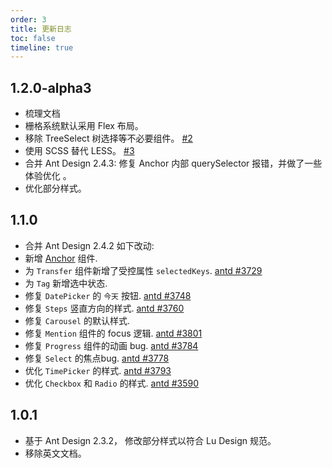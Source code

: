 ```yaml
---
order: 3
title: 更新日志
toc: false
timeline: true
---
```


## 1.2.0-alpha3

* 梳理文档
* 栅格系统默认采用 Flex 布局。
* 移除 TreeSelect 树选择等不必要组件。 [#2](https://github.com/zhulux/react-lu-design/issues/2)
* 使用 SCSS 替代 LESS。 [#3](https://github.com/zhulux/react-lu-design/issues/3)
* 合并 Ant Design 2.4.3: 修复 Anchor 内部 querySelector 报错，并做了一些体验优化 。
* 优化部分样式。

## 1.1.0

* 合并 Ant Design 2.4.2 如下改动:
* 新增 [Anchor](https://ant.design/components/anchor) 组件.
* 为 `Transfer` 组件新增了受控属性 `selectedKeys`. [antd #3729](https://github.com/ant-design/ant-design/issues/3729)
* 为 `Tag` 新增选中状态.
* 修复 `DatePicker` 的 `今天` 按钮. [antd #3748](https://github.com/ant-design/ant-design/issues/3748)
* 修复 `Steps` 竖直方向的样式. [antd #3760](https://github.com/ant-design/ant-design/issues/3760)
* 修复 `Carousel` 的默认样式.
* 修复 `Mention` 组件的 focus 逻辑. [antd #3801](https://github.com/ant-design/ant-design/issues/3801)
* 修复 `Progress` 组件的动画 bug. [antd #3784](https://github.com/ant-design/ant-design/issues/3784)
* 修复 `Select` 的焦点bug. [antd #3778](https://github.com/ant-design/ant-design/issues/3778)
* 优化 `TimePicker` 的样式. [antd #3793](https://github.com/ant-design/ant-design/issues/3793)
* 优化 `Checkbox` 和 `Radio` 的样式. [antd #3590](https://github.com/ant-design/ant-design/issues/3590)



## 1.0.1


* 基于 Ant Design 2.3.2， 修改部分样式以符合 Lu Design 规范。
* 移除英文文档。
